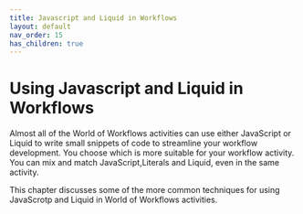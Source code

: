 ```yaml
---
title: Javascript and Liquid in Workflows
layout: default
nav_order: 15
has_children: true
---
```


# Using Javascript and Liquid in Workflows

Almost all of the World of Workflows activities can use either JavaScript or Liquid to write small snippets of code to streamline your workflow development.  You choose which is more suitable for your workflow activity.  You can mix and match JavaScript,Literals and Liquid, even in the same activity.

This chapter discusses some of the more common techniques for using JavaScrotp and Liquid in World of Workflows activities.

#